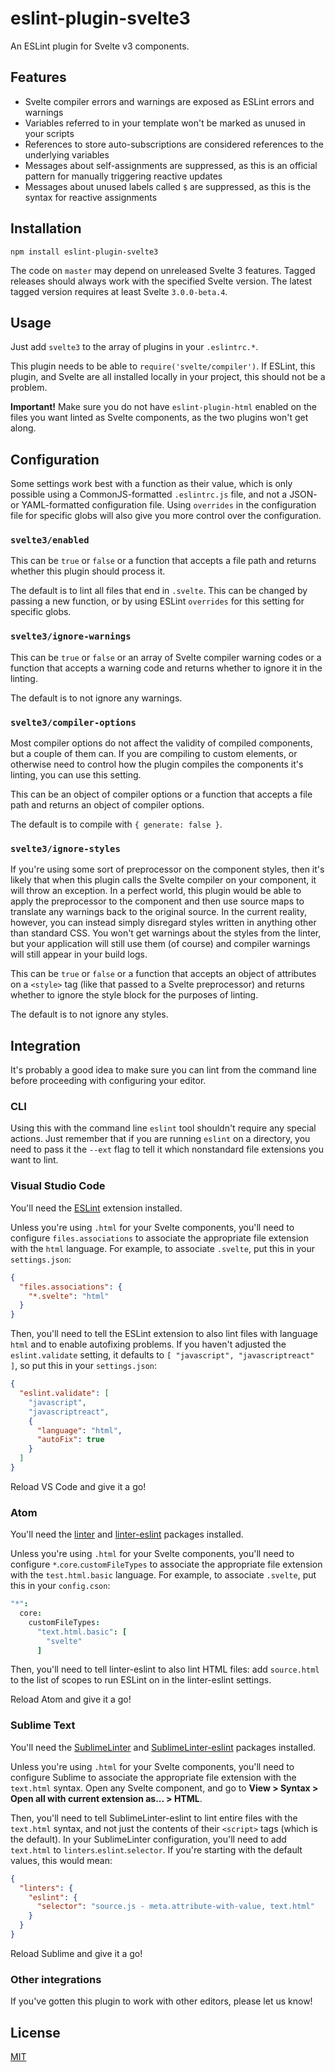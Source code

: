 # eslint-plugin-svelte3

An ESLint plugin for Svelte v3 components.

## Features

- Svelte compiler errors and warnings are exposed as ESLint errors and warnings
- Variables referred to in your template won't be marked as unused in your scripts
- References to store auto-subscriptions are considered references to the underlying variables
- Messages about self-assignments are suppressed, as this is an official pattern for manually triggering reactive updates
- Messages about unused labels called `$` are suppressed, as this is the syntax for reactive assignments

## Installation

`npm install eslint-plugin-svelte3`

The code on `master` may depend on unreleased Svelte 3 features. Tagged releases should always work with the specified Svelte version. The latest tagged version requires at least Svelte `3.0.0-beta.4`.

## Usage

Just add `svelte3` to the array of plugins in your `.eslintrc.*`.

This plugin needs to be able to `require('svelte/compiler')`. If ESLint, this plugin, and Svelte are all installed locally in your project, this should not be a problem.

**Important!** Make sure you do not have `eslint-plugin-html` enabled on the files you want linted as Svelte components, as the two plugins won't get along.

## Configuration

Some settings work best with a function as their value, which is only possible using a CommonJS-formatted `.eslintrc.js` file, and not a JSON- or YAML-formatted configuration file. Using `overrides` in the configuration file for specific globs will also give you more control over the configuration.

### `svelte3/enabled`

This can be `true` or `false` or a function that accepts a file path and returns whether this plugin should process it.

The default is to lint all files that end in `.svelte`. This can be changed by passing a new function, or by using ESLint `overrides` for this setting for specific globs.

### `svelte3/ignore-warnings`

This can be `true` or `false` or an array of Svelte compiler warning codes or a function that accepts a warning code and returns whether to ignore it in the linting.

The default is to not ignore any warnings.

### `svelte3/compiler-options`

Most compiler options do not affect the validity of compiled components, but a couple of them can. If you are compiling to custom elements, or otherwise need to control how the plugin compiles the components it's linting, you can use this setting.

This can be an object of compiler options or a function that accepts a file path and returns an object of compiler options.

The default is to compile with `{ generate: false }`.

### `svelte3/ignore-styles`

If you're using some sort of preprocessor on the component styles, then it's likely that when this plugin calls the Svelte compiler on your component, it will throw an exception. In a perfect world, this plugin would be able to apply the preprocessor to the component and then use source maps to translate any warnings back to the original source. In the current reality, however, you can instead simply disregard styles written in anything other than standard CSS. You won't get warnings about the styles from the linter, but your application will still use them (of course) and compiler warnings will still appear in your build logs.

This can be `true` or `false` or a function that accepts an object of attributes on a `<style>` tag (like that passed to a Svelte preprocessor) and returns whether to ignore the style block for the purposes of linting.

The default is to not ignore any styles.

## Integration

It's probably a good idea to make sure you can lint from the command line before proceeding with configuring your editor.

### CLI

Using this with the command line `eslint` tool shouldn't require any special actions. Just remember that if you are running `eslint` on a directory, you need to pass it the `--ext` flag to tell it which nonstandard file extensions you want to lint.

### Visual Studio Code

You'll need the [ESLint](https://marketplace.visualstudio.com/items?itemName=dbaeumer.vscode-eslint) extension installed.

Unless you're using `.html` for your Svelte components, you'll need to configure `files.associations` to associate the appropriate file extension with the `html` language. For example, to associate `.svelte`, put this in your `settings.json`:

```json
{
  "files.associations": {
    "*.svelte": "html"
  }
}
```

Then, you'll need to tell the ESLint extension to also lint files with language `html` and to enable autofixing problems. If you haven't adjusted the `eslint.validate` setting, it defaults to `[ "javascript", "javascriptreact" ]`, so put this in your `settings.json`:

```json
{
  "eslint.validate": [
    "javascript",
    "javascriptreact",
    {
      "language": "html",
      "autoFix": true
    }
  ]
}
```

Reload VS Code and give it a go!

### Atom

You'll need the [linter](https://atom.io/packages/linter) and [linter-eslint](https://atom.io/packages/linter-eslint) packages installed.

Unless you're using `.html` for your Svelte components, you'll need to configure `*`.`core`.`customFileTypes` to associate the appropriate file extension with the `test.html.basic` language. For example, to associate `.svelte`, put this in your `config.cson`:

```cson
"*":
  core:
    customFileTypes:
      "text.html.basic": [
        "svelte"
      ]
```

Then, you'll need to tell linter-eslint to also lint HTML files: add `source.html` to the list of scopes to run ESLint on in the linter-eslint settings.

Reload Atom and give it a go!

### Sublime Text

You'll need the [SublimeLinter](https://github.com/SublimeLinter/SublimeLinter) and [SublimeLinter-eslint](https://github.com/SublimeLinter/SublimeLinter-eslint) packages installed.

Unless you're using `.html` for your Svelte components, you'll need to configure Sublime to associate the appropriate file extension with the `text.html` syntax. Open any Svelte component, and go to **View > Syntax > Open all with current extension as... > HTML**.

Then, you'll need to tell SublimeLinter-eslint to lint entire files with the `text.html` syntax, and not just the contents of their `<script>` tags (which is the default). In your SublimeLinter configuration, you'll need to add `text.html` to `linters`.`eslint`.`selector`. If you're starting with the default values, this would mean:

```json
{
  "linters": {
    "eslint": {
      "selector": "source.js - meta.attribute-with-value, text.html"
    }
  }
}
```

Reload Sublime and give it a go!

### Other integrations

If you've gotten this plugin to work with other editors, please let us know!

## License

[MIT](LICENSE)

